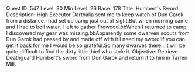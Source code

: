 Quest ID: 547
Level: 30
Min Level: 26
Race: 178
Title: Humbert's Sword
Description: High Executor Darthalia sent me to keep watch of Dun Garok from a distance.I had set up camp just out of sight.But when morning came and I had to boil water, I left to gather firewood.$b$bWhen I returned to camp, I discovered my gear was missing.$b$bApparently some dwarven scouts from Dun Garok had passed by and made off with it.I need my sword!If you can get it back for me I would be so grateful.So many dwarves there...it will be quite difficult to find the dirty little thief who stole it.
Objective: Retrieve Deathguard Humbert's sword from Dun Garok and return it to him in Tarren Mill.
